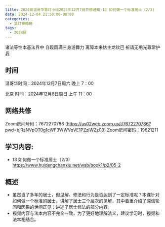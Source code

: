 ```yaml
---
title: 2024级温哥华慧灯小组2024年12月7日共修通知-13 如何做一个标准居士（2/3)
date: 2024-12-04 21:50:00-08:00
categories:
  - 慧灯禅修班
tags:
  - 2024届
---
```

诸法等性本基法界中 自现圆满三身游舞力
离障本来怙主龙钦巴 祈请无垢光尊常护我

## 时间


温哥华时间：2024年12月7日周六 晚上 7：00

北京 时间：2024年12月8日周日 上午 11：00


## 网络共修
Zoom房间号码：7672270786  (https://us02web.zoom.us/j/7672270786?pwd=bjRzNVpOT0g1cWF3WWVqVE1PZzlWZz09)
Zoom房间密码：19621211


## 学习内容:

-  13 如何做一个标准居士（2/3) <https://www.huidengchanxiu.net/wsb/book1/p2/05-2>


## 概述 
- 虽然当了多年的居士，但见解、修法和行为是否达到了一定标准呢？本课针对如何做一个标准的居士，讲解了居士三个层次的见解，其中着重介绍了深信轮回和因果的世间正见；讲述了居士修法的部分内容。
- 视频内容与法本内容不完全一致，为了更好地理解法义，建议学习时，视频和法本相结合。
